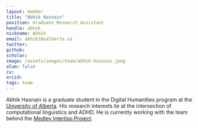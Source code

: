 ```yaml
---
layout: member
title: "Abhik Hasnain"
position: Graduate Research Assistant
handle: abhik
nickname: Abhik
email: abhik1@ualberta.ca
twitter:
github:
scholar:
image: /assets/images/team/abhik-hasnain.jpeg
alum: false
cv:
orcid:
tags: team
---
```

Abhik Hasnain is a graduate student in the Digital Humanities program at the [University of Alberta]. His research interests lie at the intersection of computational linguistics and ADHD. He is currently working with the team behind the [Medley Interlisp Project].

[University of Alberta]: https://ualberta.ca
[Medley Interlisp Project]: https://interlisp.org/
